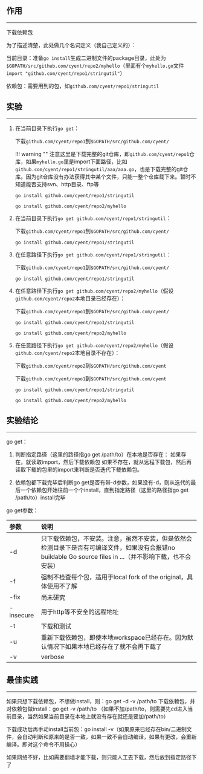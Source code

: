 ## **作用**

---

下载依赖包

为了描述清楚，此处做几个名词定义（我自己定义的）：

当前目录：准备`go install`生成二进制文件的package目录，此处为`$GOPATH/src/github.com/cyent/repo2/myhello`（里面有个`myhello.go`文件`import "github.com/cyent/repo1/stringutil"`）

依赖包：需要用到的包，如`github.com/cyent/repo1/stringutil`

## **实验**

---

1. 在当前目录下执行`go get`：

	下载`github.com/cyent/repo1`到`$GOPATH/src/github.com/cyent/`

	!!! warning ""
		注意这里是下载完整的git仓库，即`github.com/cyent/repo1`仓库，如果`myhello.go`里是import下面路径，比如`github.com/cyent/repo1/stringutil/aaa/aaa.go`，也是下载完整的git仓库。因为git仓库没有办法获得其中某个文件，只能一整个仓库载下来。暂时不知道能否支持svn、http目录、ftp等

	`go install github.com/cyent/repo1/stringutil`

	`go install github.com/cyent/repo2/myhello`

2. 在当前目录下执行`go get github.com/cyent/repo1/stringutil`：

	下载`github.com/cyent/repo1`到`$GOPATH/src/github.com/cyent/`

	`go install github.com/cyent/repo1/stringutil`

3. 在任意路径下执行`go get github.com/cyent/repo1/stringutil`：

	下载`github.com/cyent/repo1`到`$GOPATH/src/github.com/cyent/`

	`go install github.com/cyent/repo1/stringutil`

4. 在任意路径下执行`go get github.com/cyent/repo2/myhello`（假设`github.com/cyent/repo2`本地目录已经存在）：

	下载`github.com/cyent/repo1`到`$GOPATH/src/github.com/cyent/`

	`go install github.com/cyent/repo1/stringutil`

	`go install github.com/cyent/repo2/myhello`

5. 在任意路径下执行`go get github.com/cyent/repo2/myhello`（假设`github.com/cyent/repo2`本地目录不存在）：

	下载`github.com/cyent/repo2`到`$GOPATH/src/github.com/cyent`

	下载`github.com/cyent/repo1`到`$GOPATH/src/github.com/cyent`

	`go install github.com/cyent/repo1/stringutil`

	`go install github.com/cyent/repo2/myhello`

## **实验结论**

---

go get：

1. 判断指定路径（这里的路径指go get /path/to）在本地是否存在：
如果存在，就读取import，然后下载依赖包
如果不存在，就从远程下载包，然后再读取下载的包里的import来判断是否迭代下载依赖包。

2. 依赖包都下载完毕后判断go get是否有带-d参数，如果没有-d，则从迭代的最后一个依赖包开始往前一个个install，直到指定路径（这里的路径指go get /path/to）install完毕

go get参数：

| 参数 | 说明 |
| :-- | :-- |
| -d | 只下载依赖包，不安装。注意，虽然不安装，但是依然会检测目录下是否有可编译文件，如果没有会报错no buildable Go source files in ...（并不影响下载，也不会安装）|
| -f | 强制不检查每个包，适用于local fork of the original，具体使用不了解 |
| -fix | 尚未研究 |
| -insecure | 用于http等不安全的远程地址 |
| -t | 下载和测试 |
| -u | 重新下载依赖包，即使本地workspace已经存在。因为默认情况下如果本地已经存在了就不会再下载了 |
| -v | verbose |

## **最佳实践**

---

如果只想下载依赖包，不想做install，则：go get -d -v /path/to
下载依赖包，并对依赖包做install：go get -v /path/to
（如果不加/path/to，则需要先cd进入当前目录，当然如果当前目录在本地上就没有存在就还是要加/path/to）

下载成功后再手动install当前包：go install -v（如果原来已经存在bin/二进制文件，会自动判断和原来的是否一致，如果一致不会自动编译，如果有更改，会重新编译。即对这个命令不用操心）

如果网络不好，比如需要翻墙才能下载，则只能人工去下载，然后放到指定路径下了
